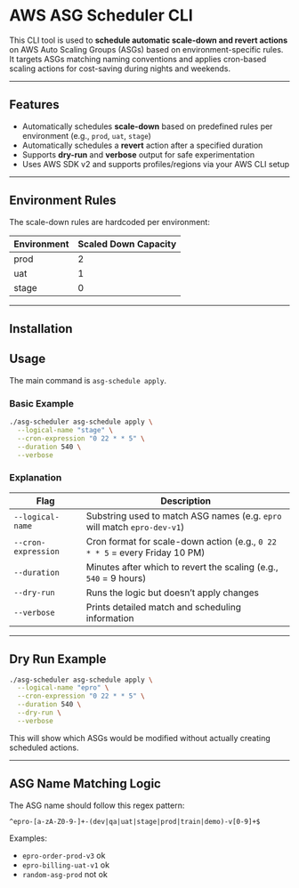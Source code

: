 
# AWS ASG Scheduler CLI

This CLI tool is used to **schedule automatic scale-down and revert actions** on AWS Auto Scaling Groups (ASGs) based on environment-specific rules. It targets ASGs matching naming conventions and applies cron-based scaling actions for cost-saving during nights and weekends.

---

## Features

- Automatically schedules **scale-down** based on predefined rules per environment (e.g., `prod`, `uat`, `stage`)
- Automatically schedules a **revert** action after a specified duration
- Supports **dry-run** and **verbose** output for safe experimentation
- Uses AWS SDK v2 and supports profiles/regions via your AWS CLI setup

---

## Environment Rules

The scale-down rules are hardcoded per environment:

| Environment | Scaled Down Capacity |
|------------|----------------------|
| prod       | 2                    |
| uat        | 1                    |
| stage      | 0                    |

---

## Installation



## Usage

The main command is `asg-schedule apply`.

### Basic Example

```bash
./asg-scheduler asg-schedule apply \
  --logical-name "stage" \
  --cron-expression "0 22 * * 5" \
  --duration 540 \
  --verbose
```

### Explanation

| Flag                | Description                                                                 |
| ------------------- | --------------------------------------------------------------------------- |
| `--logical-name`    | Substring used to match ASG names (e.g. `epro` will match `epro-dev-v1`)    |
| `--cron-expression` | Cron format for scale-down action (e.g., `0 22 * * 5` = every Friday 10 PM) |
| `--duration`        | Minutes after which to revert the scaling (e.g., `540` = 9 hours)           |
| `--dry-run`         | Runs the logic but doesn’t apply changes                                    |
| `--verbose`         | Prints detailed match and scheduling information                            |

---

## Dry Run Example

```bash
./asg-scheduler asg-schedule apply \
  --logical-name "epro" \
  --cron-expression "0 22 * * 5" \
  --duration 540 \
  --dry-run \
  --verbose
```

This will show which ASGs would be modified without actually creating scheduled actions.

---

##  ASG Name Matching Logic

The ASG name should follow this regex pattern:

```
^epro-[a-zA-Z0-9-]+-(dev|qa|uat|stage|prod|train|demo)-v[0-9]+$
```

Examples:

* `epro-order-prod-v3` ok
* `epro-billing-uat-v1` ok
* `random-asg-prod` not ok

